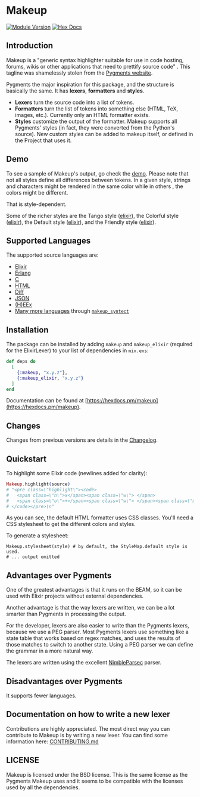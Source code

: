 # Makeup

[![Module Version](https://img.shields.io/hexpm/v/makeup.svg)](https://hex.pm/packages/makeup)
[![Hex Docs](https://img.shields.io/badge/hex-docs-lightgreen.svg)](https://hexdocs.pm/makeup/)

## Introduction

Makeup is a "generic syntax highlighter suitable for use in code hosting, forums, wikis or other applications that need to prettify source code" . This tagline was shamelessly stolen from the [Pygments website](http://pygments.org/).

Pygments the major inspiration for this package, and the structure is basically the same.
It has **lexers**, **formatters** and **styles**.

* **Lexers** turn the source code into a list of tokens.
* **Formatters** turn the list of tokens into something else (HTML, TeX, images, etc.).
  Currently only an HTML formatter exists.
* **Styles** customize the output of the formatter.
  Makeup supports all Pygments' styles (in fact, they were converted from the Python's source).
  New custom styles can be added to makeup itself, or defined in the Project that uses it.

## Demo

To see a sample of Makeup's output, go check the [demo](https://elixir-makeup.github.io/makeup_demo/).
Please note that not all styles define all differences between tokens.
In a given style, strings and characters might be rendered in the same color while in others , the colors might be different.

That is style-dependent.

Some of the richer styles are
the Tango style ([elixir](https://elixir-makeup.github.io/makeup_demo/elixir.html#tango)),
the Colorful style ([elixir](https://elixir-makeup.github.io/makeup_demo/elixir.html#colorful)),
the Default style ([elixir](https://elixir-makeup.github.io/makeup_demo/elixir.html#default)), and
the Friendly style ([elixir](https://elixir-makeup.github.io/makeup_demo/elixir.html#friendly)).

## Supported Languages

The supported source languages are:

  * [Elixir](https://github.com/elixir-makeup/makeup_elixir)
  * [Erlang](https://github.com/elixir-makeup/makeup_erlang)
  * [C](https://github.com/elixir-makeup/makeup_c)
  * [HTML](https://github.com/elixir-makeup/makeup_html)
  * [Diff](https://github.com/elixir-makeup/makeup_diff)
  * [JSON](https://github.com/elixir-makeup/makeup_json)
  * [(H)EEx](https://github.com/elixir-makeup/makeup_eex)
  * [Many more languages](https://hexdocs.pm/makeup_syntect/MakeupSyntect.Syntaxes.html) through [`makeup_syntect`](https://github.com/SteffenDE/makeup_syntect)

## Installation

The package can be installed by adding `makeup` and `makeup_elixir` (required
for the ElixirLexer) to your list of dependencies in `mix.exs`:

```elixir
def deps do
  [
    {:makeup, "x.y.z"},
    {:makeup_elixir, "x.y.z"}
  ]
end
```

Documentation can be found at [https://hexdocs.pm/makeup](https://hexdocs.pm/makeup).

## Changes

Changes from previous versions are details in the [Changelog](CHANGELOG.md).

## Quickstart

To highlight some Elixir code (newlines added for clarity):

```elixir
Makeup.highlight(source)
# "<pre class=\"highlight\"><code>
#   <span class=\"n\">x</span><span class=\"w\"> </span>
#   <span class=\"o\">+</span><span class=\"w\"> </span><span class=\"mi\">1</span>
# </code></pre>\n"
```

As you can see, the default HTML formatter uses CSS classes.
You'll need a CSS stylesheet to get the different colors and styles.

To generate a stylesheet:

```
Makeup.stylesheet(style) # by default, the StyleMap.default style is used.
# ... output omitted
```

## Advantages over Pygments

One of the greatest advantages is that it runs on the BEAM, so it can be used with Elixir projects without external dependencies.

Another advantage is that the way lexers are written, we can be a lot smarter than Pygments in processing the output.

For the developer, lexers are also easier to write than the Pygments lexers, because we use a PEG parser.
Most Pygments lexers use something like a state table that works based on regex matches,
and uses the results of those matches to switch to another state.
Using a PEG parser we can define the grammar in a more natural way.


The lexers are written using the excellent [NimbleParsec](https://github.com/dashbitco/nimble_parsec) parser.

## Disadvantages over Pygments

It supports fewer languages.

## Documentation on how to write a new lexer

Contributions are highly appreciated. The most direct way you can contribute to Makeup is by writing a new lexer. You can find some information here: [CONTRIBUTING.md](CONTRIBUTING.md)

## LICENSE

Makeup is licensed under the BSD license.
This is the same license as the Pygments Makeup uses and
it seems to be compatible with the licenses used by all the dependencies.
